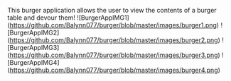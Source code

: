 This burger application allows the user to view the contents of a burger table and devour them!
![BurgerAppIMG1]
(https://github.com/Balynn077/burger/blob/master/images/burger1.png)
![BurgerAppIMG2]
(https://github.com/Balynn077/burger/blob/master/images/burger2.png)
![BurgerAppIMG3]
(https://github.com/Balynn077/burger/blob/master/images/burger3.png)
![BurgerAppIMG4]
(https://github.com/Balynn077/burger/blob/master/images/burger4.png)
